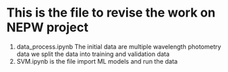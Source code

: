 # This is the file to revise the work on NEPW project 
1. data_process.ipynb 
    The initial data are multiple wavelength photometry data 
    we split the data into training and validation data
2. SVM.ipynb is the file import ML models and run the data